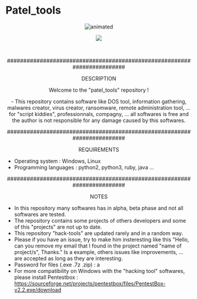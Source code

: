 # Patel_tools
<p align="center">
  <img src="![image](https://github.com/shankarsimi9/Patel_tools/assets/73870447/f3684806-2e05-420c-9f70-88859da1517a)
" alt="animated" />
</p>
<p align="center">
  <img src="![image](https://github.com/shankarsimi9/Patel_tools/assets/73870447/e6437aaf-ac3b-404c-b871-5721672a" />
</p>
&nbsp;
&nbsp;
<p align="center">
########################################################################
<p align="center">
DESCRIPTION
<p align="center">
Welcome to the "patel_tools" repository !
<p align="center">
- This repository contains software like DOS tool, information gathering, malwares creator, virus creator, ransomware, remote administration tool, ... for "script kiddies", professionnals, compagny, ... all softwares is free and the author is not responsible for any damage caused by this softwares.

<p align="center">
########################################################################
<p align="center">
REQUIREMENTS

- Operating system : Windows, Linux
- Programming languages : python2, python3, ruby, java ...

<p align="center">
########################################################################

<p align="center">
NOTES

- In this repository many softwares has in alpha, beta phase and not all softwares are tested. 
- The repository contains some projects of others developers and some of this "projects" are not up to date.
- This repository "hack-tools" are updated rarely and in a random way. 
- Please if you have an issue, try to make him insteresting like this "Hello, can you remove my email that I found in the project named "name of project/s", Thanks." Is a example, others issues like improvements, ... are accepted as long as they are interesting.
- Password for files (.exe .7z .zip) : a
- For more compatibility on Windows with the "hacking tool" softwares,  please install Pentestbox : 
https://sourceforge.net/projects/pentestbox/files/PentestBox-v2.2.exe/download
